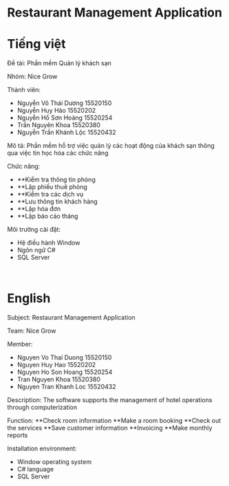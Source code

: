 # Restaurant Management Application

# Tiếng việt 

Đề tài: Phần mềm Quản lý khách sạn

Nhóm: Nice Grow

Thành viên:
* Nguyễn Võ Thái Dương	15520150
* Nguyễn Huy Hảo		15520202
* Nguyễn Hồ Sơn Hoàng	15520254
* Trần Nguyên Khoa		15520380
* Nguyễn Trần Khánh Lộc	15520432


Mô tả: Phần mềm hỗ trợ việc quản lý các hoạt động của khách sạn thông qua việc tin học hóa các chức năng

Chức năng:
- **Kiểm tra thông tin phòng
- **Lập phiếu thuê phòng
- **Kiểm tra các dịch vụ
- **Lưu thông tin khách hàng
- **Lập hóa đơn
- **Lập báo cáo tháng

Môi trường cài đặt:
* Hệ điều hành Window
* Ngôn ngữ C#
* SQL Server
    
    
# English 

Subject: Restaurant Management Application

Team: Nice Grow

Member:
* Nguyen Vo Thai Duong	15520150
* Nguyen Huy Hao		15520202
* Nguyen Ho Son Hoang	15520254
* Tran Nguyen Khoa		15520380
* Nguyen Tran Khanh Loc	15520432

Description: The software supports the management of hotel operations through computerization

Function:
**Check room information
**Make a room booking
**Check out the services
**Save customer information
**Invoicing
**Make monthly reports

Installation environment:
* Window operating system
* C# language
* SQL Server
